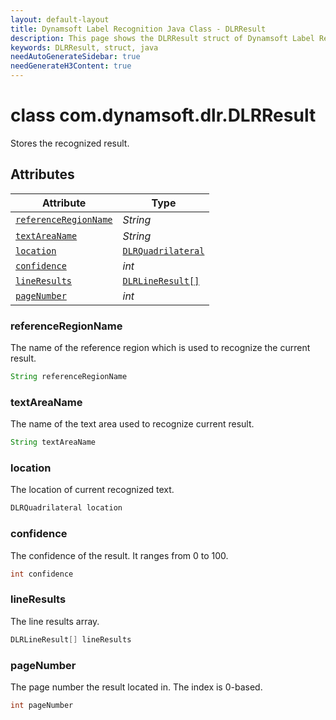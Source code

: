 ```yaml
---
layout: default-layout
title: Dynamsoft Label Recognition Java Class - DLRResult
description: This page shows the DLRResult struct of Dynamsoft Label Recognition for Java Language.
keywords: DLRResult, struct, java
needAutoGenerateSidebar: true
needGenerateH3Content: true
---
```



# class com.dynamsoft.dlr.DLRResult
Stores the recognized result.

  

## Attributes
  
| Attribute | Type |
|---------- | ---- |
| [`referenceRegionName`](#referenceregionname) | *String* |
| [`textAreaName`](#textareaname) | *String* |
| [`location`](#location) | [`DLRQuadrilateral`](dlr-quadrilateral.md) |
| [`confidence`](#confidence) | *int* |
| [`lineResults`](#lineresults) | [`DLRLineResult[]`](dlr-line-result.md) |
| [`pageNumber`](#pagenumber) | *int* |


### referenceRegionName
The name of the reference region which is used to recognize the current result.
```java
String referenceRegionName
```

### textAreaName
The name of the text area used to recognize current result.
```java
String textAreaName
```

### location
The location of current recognized text.
```java
DLRQuadrilateral location
```


### confidence
The confidence of the result. It ranges from 0 to 100.
```java
int confidence
```


### lineResults
The line results array.
```java
DLRLineResult[] lineResults
```

### pageNumber
The page number the result located in. The index is 0-based.
```java
int pageNumber
```
